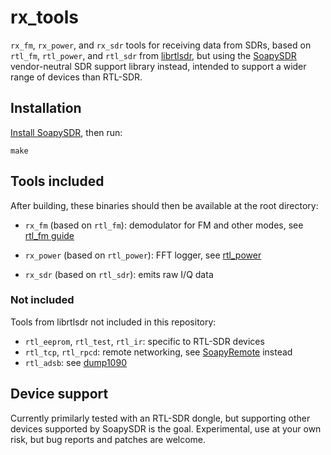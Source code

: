 # rx\_tools

`rx_fm`, `rx_power`, and `rx_sdr` tools for receiving data from SDRs,
based on `rtl_fm`, `rtl_power`, and `rtl_sdr` from [librtlsdr](https://github.com/librtlsdr/librtlsdr),
but using the [SoapySDR](https://github.com/pothosware/SoapySDR) vendor-neutral SDR support library instead, intended
to support a wider range of devices than RTL-SDR.

## Installation

[Install SoapySDR](https://github.com/pothosware/SoapySDR/wiki#installation), then run:

    make

## Tools included

After building, these binaries should then be available at the root directory:

* `rx_fm` (based on `rtl_fm`): demodulator for FM and other modes, see [rtl\_fm guide](http://kmkeen.com/rtl-demod-guide/index.html)

* `rx_power` (based on `rtl_power`): FFT logger, see [rtl\_power](http://kmkeen.com/rtl-power/)

* `rx_sdr` (based on `rtl_sdr`): emits raw I/Q data

### Not included

Tools from librtlsdr not included in this repository:

* `rtl_eeprom`, `rtl_test`, `rtl_ir`: specific to RTL-SDR devices
* `rtl_tcp`, `rtl_rpcd`: remote networking, see [SoapyRemote](https://github.com/pothosware/SoapyRemote) instead
* `rtl_adsb`: see [dump1090](https://github.com/mutability/dump1090)

## Device support

Currently primilarly tested with an RTL-SDR dongle, but supporting other devices
supported by SoapySDR is the goal. Experimental, use at your own risk, but bug
reports and patches are welcome.

